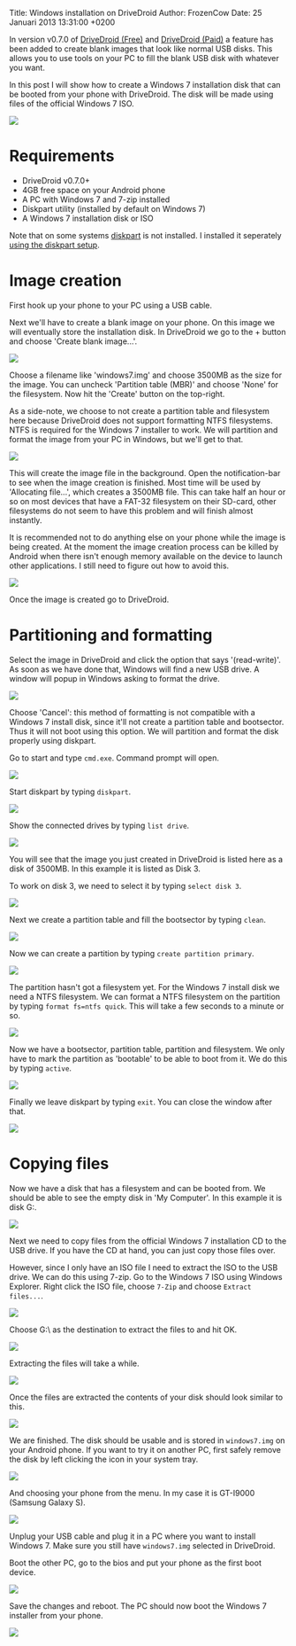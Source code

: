 Title: Windows installation on DriveDroid
Author: FrozenCow
Date: 25 Januari 2013 13:31:00 +0200

In version v0.7.0 of [DriveDroid (Free)](https://play.google.com/store/apps/details?id=com.softwarebakery.drivedroid) and [DriveDroid (Paid)](https://play.google.com/store/apps/details?id=com.softwarebakery.drivedroid.paid) a feature has been added to create blank images that look like normal USB disks. This allows you to use tools on your PC to fill the blank USB disk with whatever you want.

In this post I will show how to create a Windows 7 installation disk that can be booted from your phone with DriveDroid. The disk will be made using files of the official Windows 7 ISO.

<img src="windows-install-on-drivedroid/laptopmobile.jpg" class="box" />

# Requirements

* DriveDroid v0.7.0+
* 4GB free space on your Android phone
* A PC with Windows 7 and 7-zip installed
* Diskpart utility (installed by default on Windows 7)
* A Windows 7 installation disk or ISO

Note that on some systems [diskpart](http://support.microsoft.com/kb/300415) is not installed. I installed it seperately [using the diskpart setup](http://download.microsoft.com/download/win2000platform/DiskPart/1.00.0.1/NT5/EN-US/diskpart_setup.exe).

# Image creation

First hook up your phone to your PC using a USB cable.

Next we'll have to create a blank image on your phone. On this image we will eventually store the installation disk. In DriveDroid we go to the + button and choose 'Create blank image...'.

<img src="windows-install-on-drivedroid/drivedroid01.png" class="box" />

Choose a filename like 'windows7.img' and choose 3500MB as the size for the image. You can uncheck 'Partition table (MBR)' and choose 'None' for the filesystem. Now hit the 'Create' button on the top-right.

As a side-note, we choose to not create a partition table and filesystem here because DriveDroid does not support formatting NTFS filesystems. NTFS is required for the Windows 7 installer to work. We will partition and format the image from your PC in Windows, but we'll get to that.

<img src="windows-install-on-drivedroid/drivedroid02.png" class="box" />

This will create the image file in the background. Open the notification-bar to see when the image creation is finished. Most time will be used by 'Allocating file...', which creates a 3500MB file. This can take half an hour or so on most devices that have a FAT-32 filesystem on their SD-card, other filesystems do not seem to have this problem and will finish almost instantly.

It is recommended not to do anything else on your phone while the image is being created. At the moment the image creation process can be killed by Android when there isn't enough memory available on the device to launch other applications. I still need to figure out how to avoid this.

<img src="windows-install-on-drivedroid/drivedroid03.png" class="box" />

Once the image is created go to DriveDroid.

# Partitioning and formatting

Select the image in DriveDroid and click the option that says '(read-write)'. As soon as we have done that, Windows will find a new USB drive. A window will popup in Windows asking to format the drive.

<img src="windows-install-on-drivedroid/01.png" class="box" />

Choose 'Cancel': this method of formatting is not compatible with a Windows 7 install disk, since it'll not create a partition table and bootsector. Thus it will not boot using this option. We will partition and format the disk properly using diskpart.

Go to start and type `cmd.exe`. Command prompt will open.

<img src="windows-install-on-drivedroid/02.png" class="box" />

Start diskpart by typing `diskpart`.

<img src="windows-install-on-drivedroid/03.png" class="box" />

Show the connected drives by typing `list drive`.

<img src="windows-install-on-drivedroid/04.png" class="box" />

You will see that the image you just created in DriveDroid is listed here as a disk of 3500MB. In this example it is listed as Disk 3.

To work on disk 3, we need to select it by typing `select disk 3`.

<img src="windows-install-on-drivedroid/05.png" class="box" />

Next we create a partition table and fill the bootsector by typing `clean`.

<img src="windows-install-on-drivedroid/06.png" class="box" />

Now we can create a partition by typing `create partition primary`.

<img src="windows-install-on-drivedroid/07.png" class="box" />

The partition hasn't got a filesystem yet. For the Windows 7 install disk we need a NTFS filesystem. We can format a NTFS filesystem on the partition by typing `format fs=ntfs quick`. This will take a few seconds to a minute or so.

<img src="windows-install-on-drivedroid/08.png" class="box" />

Now we have a bootsector, partition table, partition and filesystem. We only have to mark the partition as 'bootable' to be able to boot from it. We do this by typing `active`.

<img src="windows-install-on-drivedroid/09.png" class="box" />

Finally we leave diskpart by typing `exit`. You can close the window after that.

<img src="windows-install-on-drivedroid/10.png" class="box" />

# Copying files

Now we have a disk that has a filesystem and can be booted from. We should be able to  see the empty disk in 'My Computer'. In this example it is disk G:.

<img src="windows-install-on-drivedroid/11.png" class="box" />

Next we need to copy files from the official Windows 7 installation CD to the USB drive. If you have the CD at hand, you can just copy those files over.

However, since I only have an ISO file I need to extract the ISO to the USB drive. We can do this using 7-zip. Go to the Windows 7 ISO using Windows Explorer. Right click the ISO file, choose `7-Zip` and choose `Extract files...`.

<img src="windows-install-on-drivedroid/12.png" class="box" />

Choose G:\ as the destination to extract the files to and hit OK.

<img src="windows-install-on-drivedroid/13.png" class="box" />

Extracting the files will take a while.

<img src="windows-install-on-drivedroid/14.png" class="box" />

Once the files are extracted the contents of your disk should look similar to this.

<img src="windows-install-on-drivedroid/15.png" class="box" />

We are finished. The disk should be usable and is stored in `windows7.img` on your Android phone. If you want to try it on another PC, first safely remove the disk by left clicking the icon in your system tray.

<img src="windows-install-on-drivedroid/16.png" class="box" />

And choosing your phone from the menu. In my case it is GT-I9000 (Samsung Galaxy S).

<img src="windows-install-on-drivedroid/17.png" class="box" />

Unplug your USB cable and plug it in a PC where you want to install Windows 7. Make sure you still have `windows7.img` selected in DriveDroid.

Boot the other PC, go to the bios and put your phone as the first boot device.

<img src="windows-install-on-drivedroid/18.jpg" class="box" />

Save the changes and reboot. The PC should now boot the Windows 7 installer from your phone.

<img src="windows-install-on-drivedroid/19.jpg" class="box" />
